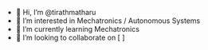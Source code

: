 - 👋 Hi, I’m @tirathmatharu
- 👀 I’m interested in Mechatronics / Autonomous Systems
- 🌱 I’m currently learning Mechatronics
- 💞️ I’m looking to collaborate on [ ]

<!---
tirathmatharu/tirathmatharu is a ✨ special ✨ repository because its `README.md` (this file) appears on your GitHub profile.
You can click the Preview link to take a look at your changes.
--->
